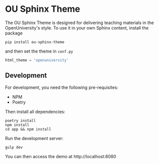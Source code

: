 # OU Sphinx Theme

The OU Sphinx Theme is designed for delivering teaching materials in the OpenUniversity's style. To use it in your own Sphinx content, install the package

```
pip install ou-sphinx-theme
```

and then set the theme in ``conf.py``

```python
html_theme = 'openuniversity'
```

## Development

For development, you need the following pre-requisites:

* NPM
* Poetry

Then install all dependencies:

```
poetry install
npm install
cd app && npm install
```

Run the development server:

```
gulp dev
```

You can then access the demo at http://localhost:8080
